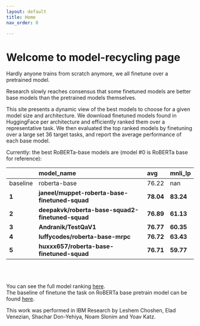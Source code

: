 ```yaml
---
layout: default
title: Home
nav_order: 0

---
```

# Welcome to model-recycling page

Hardly anyone trains from scratch anymore, we all finetune over a pretrained model. 

Research slowly reaches consensus that some finetuned models are better base models than the pretrained models 
themselves.

This site presents a dynamic view of the best models to choose for a given model size and architecture. We download
 finetuned models found in HuggingFace per architecture and efficiently ranked them over a representative task.
 We then evaluated the top ranked models by finetuning over a large set 36 target tasks, and report the average
 performance of each base model.


Currently: the best RoBERTa-base models are (model #0 is RoBERTa base for reference):
<br>

|          | model_name                                       | avg       | mnli_lp   |
|:---------|:-------------------------------------------------|:----------|:----------|
| baseline | roberta-base                                     | 76.22     | nan       |
| **1**    | **janeel/muppet-roberta-base-finetuned-squad**   | **78.04** | **83.24** |
| **2**    | **deepakvk/roberta-base-squad2-finetuned-squad** | **76.89** | **61.13** |
| **3**    | **Andranik/TestQaV1**                            | **76.77** | **60.35** |
| **4**    | **luffycodes/roberta-base-mrpc**                 | **76.72** | **63.43** |
| **5**    | **huxxx657/roberta-base-finetuned-squad**        | **76.71** | **59.77** |

<br>
<br>

You can see the full model ranking [here](roberta_base_table.md).
<br>
The baseline of finetune the task on RoBERTa base pretrain model can be found [here](pretrain_scores_table.md).

This  work was performed in IBM Research by Leshem Choshen, Elad Venezian, Shachar Don-Yehiya, Noam Slonim and Yoav Katz.